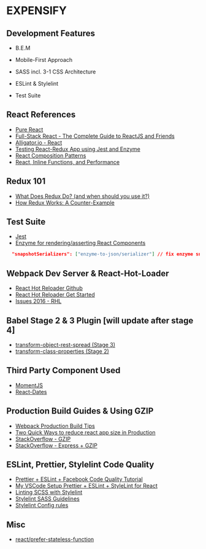 # EXPENSIFY

## Development Features

* B.E.M

* Mobile-First Approach

* SASS incl. 3-1 CSS Architecture

* ESLint & Stylelint

* Test Suite

## React References

* [Pure React](https://daveceddia.com/pure-react/)
* [Full-Stack React - The Complete Guide to ReactJS and Friends](https://www.fullstackreact.com/)
* [Alligator.io - React](https://alligator.io/react/)
* [Testing React-Redux App using Jest and Enzyme](https://medium.com/netscape/testing-a-react-redux-app-using-jest-and-enzyme-b349324803a9)
* [React Composition Patterns](https://hackernoon.com/react-composition-patterns-from-the-ground-up-8401aaad93d7)
* [React, Inline Functions, and Performance](https://cdb.reacttraining.com/react-inline-functions-and-performance-bdff784f5578)

## Redux 101

* [What Does Redux Do? (and when should you use it?)](https://daveceddia.com/what-does-redux-do/)
* [How Redux Works: A Counter-Example](https://daveceddia.com/how-does-redux-work/)

## Test Suite

* [Jest](https://facebook.github.io/jest/)
* [Enzyme for rendering/asserting React Components](https://github.com/airbnb/enzyme)

```json
  "snapshotSerializers": ["enzyme-to-json/serializer"] // fix enzyme snapshot overloaded with infos
```

## Webpack Dev Server & React-Hot-Loader

* [React Hot Reloader Github](https://github.com/gaearon/react-hot-loader)
* [React Hot Reloader Get Started](http://gaearon.github.io/react-hot-loader/getstarted/)
* [Issues 2016 - RHL](https://github.com/gaearon/react-hot-loader/issues/243)

## Babel Stage 2 & 3 Plugin [will update after stage 4]

* [transform-object-rest-spread (Stage 3)](https://babeljs.io/docs/plugins/transform-object-rest-spread/)
* [transform-class-properties (Stage 2)](https://babeljs.io/docs/plugins/transform-class-properties/)

## Third Party Component Used

* [MomentJS](http://momentjs.com/)
* [React-Dates](https://github.com/airbnb/react-dates)

## Production Build Guides & Using GZIP

* [Webpack Production Build Tips](https://medium.com/netscape/webpack-3-react-production-build-tips-d20507dba99a)
* [Two Quick Ways to reduce react app size in Production](https://medium.com/@rajaraodv/two-quick-ways-to-reduce-react-apps-size-in-production-82226605771a)
* [StackOverflow - GZIP](https://stackoverflow.com/questions/44739374/serve-gzip-html-page-in-node)
* [StackOverflow - Express + GZIP](https://stackoverflow.com/questions/6370478/express-gzip-static-content)

## ESLint, Prettier, Stylelint Code Quality

* [Prettier + ESLint + Facebook Code Quality Tutorial](https://medium.com/@eliotjunior/prettier-eslint-facebook-code-quality-the-auto-magical-react-styling-tutorial-19481acb10dd)
* [My VSCode Setup Prettier + ESLint + StyleLint for React](https://gist.github.com/barryblando/d6753c07324fac302c5a01d39bee4397)
* [Linting SCSS with Stylelint](https://medium.com/@bjankord/how-to-lint-scss-with-stylelint-dc87809a9878)
* [Stylelint SASS Guidelines](https://github.com/bjankord/stylelint-config-sass-guidelines)
* [Stylelint Config rules](https://stylelint.io/user-guide/example-config/)

## Misc

* [react/prefer-stateless-function](https://stackoverflow.com/questions/43378911/eslint-component-should-be-written-as-a-pure-function-react-prefer-stateless)
